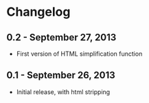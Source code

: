 Changelog
=========

0.2 - September 27, 2013
------------------------

* First version of HTML simplification function


0.1 - September 26, 2013
------------------------

* Initial release, with html stripping
